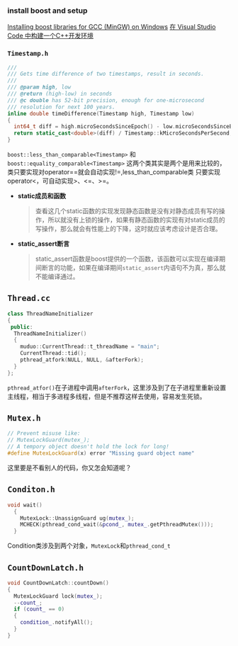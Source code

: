 ### install boost and setup
[Installing boost libraries for GCC (MinGW) on Windows](https://gist.github.com/sim642/29caef3cc8afaa273ce6)
[在 Visual Studio Code 中构建一个C++开发环境](https://www.jianshu.com/p/e254efbc8345)

### `Timestamp.h`
```cpp
///
/// Gets time difference of two timestamps, result in seconds.
///
/// @param high, low
/// @return (high-low) in seconds
/// @c double has 52-bit precision, enough for one-microsecond
/// resolution for next 100 years.
inline double timeDifference(Timestamp high, Timestamp low)
{
  int64_t diff = high.microSecondsSinceEpoch() - low.microSecondsSinceEpoch();
  return static_cast<double>(diff) / Timestamp::kMicroSecondsPerSecond;
}
```
`boost::less_than_comparable<Timestamp>` 和`boost::equality_comparable<Timestamp>` 这两个类其实是两个是用来比较的， 类只要实现对operator==就会自动实现!=,less_than_comparable类 只要实现operator<，可自动实现>、<=、>=。

- **static成员和函数**
  > 查看这几个static函数的实现发现静态函数是没有对静态成员有写的操作，所以就没有上锁的操作，如果有静态函数的实现有对static成员的写操作，那么就会有性能上的下降，这时就应该考虑设计是否合理。
- **static_assert断言**
    >static_assert函数是boost提供的一个函数，该函数可以实现在编译期间断言的功能，如果在编译期间`static_assert`内语句不为真，那么就不能编译通过。
## `Thread.cc`

```cpp
class ThreadNameInitializer
{
 public:
  ThreadNameInitializer()
  {
    muduo::CurrentThread::t_threadName = "main";
    CurrentThread::tid();
    pthread_atfork(NULL, NULL, &afterFork);
  }
};
```
`pthread_atfor()`在子进程中调用`afterFork`，这里涉及到了在子进程里重新设置主线程，相当于多进程多线程，但是不推荐这样去使用，容易发生死锁。

## `Mutex.h`
```cpp
// Prevent misuse like:
// MutexLockGuard(mutex_);
// A tempory object doesn't hold the lock for long!
#define MutexLockGuard(x) error "Missing guard object name"
```
这里要是不看别人的代码，你又怎会知道呢？

## `Conditon.h`
```cpp
void wait()
  {
    MutexLock::UnassignGuard ug(mutex_);
    MCHECK(pthread_cond_wait(&pcond_, mutex_.getPthreadMutex()));
  }
``` 
Condition类涉及到两个对象，`MutexLock`和`pthread_cond_t`

## `CountDownLatch.h`
```cpp
void CountDownLatch::countDown()
{
  MutexLockGuard lock(mutex_);
  --count_;
  if (count_ == 0)
  {
    condition_.notifyAll();
  }
}
```
